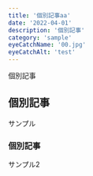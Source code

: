 ```yaml
---
title: '個別記事aa'
date: '2022-04-01'
description: '個別記事'
category: 'sample'
eyeCatchName: '00.jpg'
eyeCatchAlt: 'test'
---
```


個別記事

## 個別記事

サンプル

### 個別記事

サンプル2